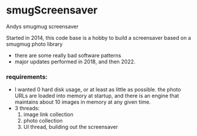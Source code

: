 # smugScreensaver
Andys smugmug screensaver

Started in 2014, this code base is a hobby to build a screensaver based on a smugmug photo library
- there are some really bad software patterns
- major updates performed in 2018, and then 2022.


### requirements:
- I wanted 0 hard disk usage, or at least as little as possible.  the photo URLs are loaded into memory at startup, and there is an engine that maintains about 10 images in memory at any given time.
- 3 threads:
  1. image link collection
  2. photo collection
  3. UI thread, building out the screensaver
